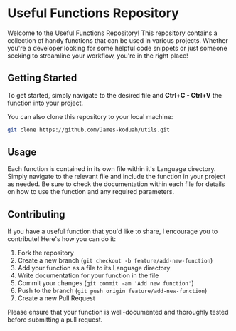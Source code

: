# Useful Functions Repository

Welcome to the Useful Functions Repository! This repository contains a collection of handy functions that can be used in various projects. Whether you're a developer looking for some helpful code snippets or just someone seeking to streamline your workflow, you're in the right place!

## Getting Started

To get started, simply navigate to the desired file and **Ctrl+C - Ctrl+V** the function into your project.

You can also clone this repository to your local machine:

```bash
git clone https://github.com/James-koduah/utils.git
```

## Usage

Each function is contained in its own file within it's Language directory. Simply navigate to the relevant file and include the function in your project as needed. Be sure to check the documentation within each file for details on how to use the function and any required parameters.

## Contributing

If you have a useful function that you'd like to share, I encourage you to contribute! Here's how you can do it:

1. Fork the repository
2. Create a new branch (`git checkout -b feature/add-new-function`)
3. Add your function as a file to its Language directory
4. Write documentation for your function in the file
5. Commit your changes (`git commit -am 'Add new function'`)
6. Push to the branch (`git push origin feature/add-new-function`)
7. Create a new Pull Request

Please ensure that your function is well-documented and thoroughly tested before submitting a pull request.
